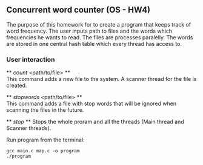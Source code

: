 ## Concurrent word counter (OS - HW4)
The purpose of this homework for to create a program that keeps track of word frequency. The user inputs path to files
and the words which frequencies he wants to read. The files are processes paralelly. The words are stored in one
central hash table which every thread has access to.

### User interaction

** _count_ <path/to/file> ** <br>
This command adds a new file to the system. A scanner thread for the file is created. 

** _stopwords_ <path/to/file> ** <br>
This command adds a file with stop words that will be ignored when scanning the files in the future.

** _stop_ **
Stops the whole proram and all the threads (Main thread and Scanner threads).

Run program from the terminal:
```
gcc main.c map.c -o program
./program
```
